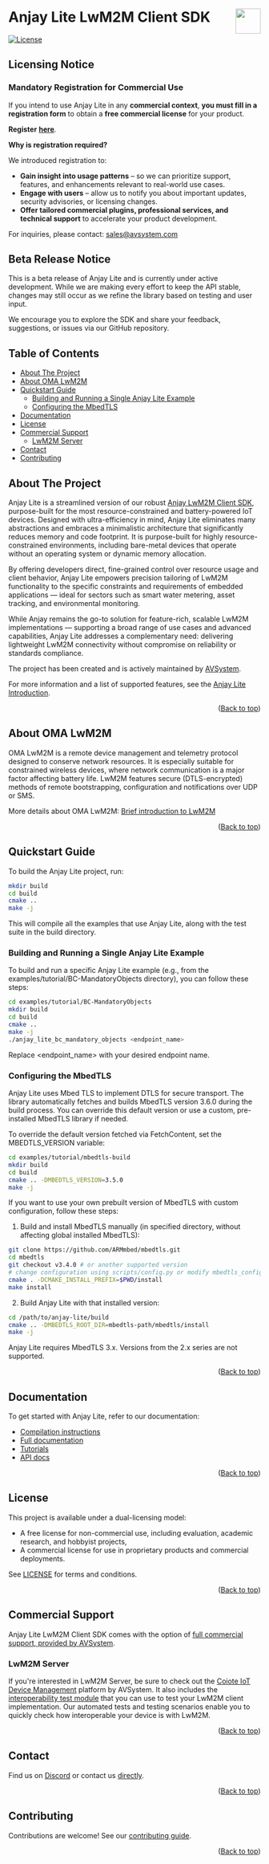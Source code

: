<a id="readme-top"></a>
# Anjay Lite LwM2M Client SDK [<img align="right" height="50px" src="https://avsystem.github.io/Anjay-doc/_images/avsystem_logo.png">][avsystem-url]

<!-- PROJECT BADGES -->
<!--[![Build Status](https://github.com/AVSystem/Anjay-lite/actions/workflows/anjay-lite-tests.yml/badge.svg?branch=master)](https://github.com/AVSystem/Anjay-lite/actions) -->
[![License][dual-license-badge]](LICENSE)

## Licensing Notice

### Mandatory Registration for Commercial Use

If you intend to use Anjay Lite in any **commercial context**,
**you must fill in a registration form** to obtain a **free commercial license**
for your product.

**Register** [**here**][anjay-lite-registration].

**Why is registration required?**

We introduced registration to:

- **Gain insight into usage patterns** – so we can prioritize support, features,
  and enhancements relevant to real-world use cases.
- **Engage with users** – allow us to notify you about important updates,
  security advisories, or licensing changes.
- **Offer tailored commercial plugins, professional services, and technical support**
  to accelerate your product development.

For inquiries, please contact: [sales@avsystem.com](mailto:sales@avsystem.com)

## Beta Release Notice

This is a beta release of Anjay Lite and is currently under active development.
While we are making every effort to keep the API stable, changes may still occur
as we refine the library based on testing and user input.

We encourage you to explore the SDK and share your feedback, suggestions, or
issues via our GitHub repository.

## Table of Contents

* [About The Project](#about-the-project)
* [About OMA LwM2M](#about-oma-lwm2m)
* [Quickstart Guide](#quickstart-guide)
  * [Building and Running a Single Anjay Lite Example](#building-and-running-a-single-anjay-lite-example)
  * [Configuring the MbedTLS](#configuring-the-mbedtls)
* [Documentation](#documentation)
* [License](#license)
* [Commercial Support](#commercial-support)
  * [LwM2M Server](#lwm2m-server)
* [Contact](#contact)
* [Contributing](#contributing)

## About The Project

Anjay Lite is a streamlined version of our robust [Anjay LwM2M Client SDK][anjay-github],
purpose-built for the most resource-constrained and battery-powered IoT devices.
Designed with ultra-efficiency in mind, Anjay Lite eliminates many abstractions
and embraces a minimalistic architecture that significantly reduces memory and
code footprint. It is purpose-built for highly resource-constrained environments,
including bare-metal devices that operate without an operating system or dynamic
memory allocation.

By offering developers direct, fine-grained control over resource usage and client
behavior, Anjay Lite empowers precision tailoring of LwM2M functionality to the
specific constraints and requirements of embedded applications — ideal for sectors
such as smart water metering, asset tracking, and environmental monitoring.

While Anjay remains the go-to solution for feature-rich, scalable LwM2M
implementations — supporting a broad range of use cases and advanced
capabilities, Anjay Lite addresses a complementary need: delivering lightweight
LwM2M connectivity without compromise on reliability or standards compliance.

The project has been created and is actively maintained by
[AVSystem][avsystem-url].

For more information and a list of supported features, see the
[Anjay Lite Introduction][anjay-lite-introduction].

<p align="right">(<a href="#readme-top">Back to top</a>)</p>

## About OMA LwM2M

OMA LwM2M is a remote device management and telemetry protocol designed to
conserve network resources. It is especially suitable for constrained wireless
devices, where network communication is a major factor affecting battery life.
LwM2M features secure (DTLS-encrypted) methods of remote bootstrapping,
configuration and notifications over UDP or SMS.

More details about OMA LwM2M: [Brief introduction to LwM2M][lwm2m-introduction]

<p align="right">(<a href="#readme-top">Back to top</a>)</p>

## Quickstart Guide

To build the Anjay Lite project, run:

``` sh
mkdir build
cd build
cmake ..
make -j
```

This will compile all the examples that use Anjay Lite, along with the test suite
in the build directory.

### Building and Running a Single Anjay Lite Example

To build and run a specific Anjay Lite example (e.g., from the examples/tutorial/BC-MandatoryObjects
directory), you can follow these steps:

``` sh
cd examples/tutorial/BC-MandatoryObjects
mkdir build
cd build
cmake ..
make -j
./anjay_lite_bc_mandatory_objects <endpoint_name>
```

Replace <endpoint_name> with your desired endpoint name.

### Configuring the MbedTLS

Anjay Lite uses Mbed TLS to implement DTLS for secure transport.
The library automatically fetches and builds MbedTLS version 3.6.0 during the
build process. You can override this default version or use a custom, pre-installed MbedTLS library if needed.

To override the default version fetched via FetchContent, set the MBEDTLS_VERSION variable:

``` sh
cd examples/tutorial/mbedtls-build
mkdir build
cd build
cmake .. -DMBEDTLS_VERSION=3.5.0
make -j
```

If you want to use your own prebuilt version of MbedTLS with custom configuration, follow these steps:

1. Build and install MbedTLS manually (in specified directory, without affecting global installed MbedTLS):

``` sh
git clone https://github.com/ARMmbed/mbedtls.git
cd mbedtls
git checkout v3.4.0 # or another supported version
# change configuration using scripts/config.py or modify mbedtls_config.h directly
cmake . -DCMAKE_INSTALL_PREFIX=$PWD/install
make install
```

2. Build Anjay Lite with that installed version:

``` sh
cd /path/to/anjay-lite/build
cmake .. -DMBEDTLS_ROOT_DIR=mbedtls-path/mbedtls/install
make -j
```

Anjay Lite requires MbedTLS 3.x. Versions from the 2.x series are not supported.

<p align="right">(<a href="#readme-top">Back to top</a>)</p>

## Documentation

To get started with Anjay Lite, refer to our documentation:

- [Compilation instructions][anjay-lite-compilation]
- [Full documentation][anjay-lite-full-documentation]
- [Tutorials][anjay-lite-tutorials]
- [API docs][anjay-lite-api-docs]

<p align="right">(<a href="#readme-top">Back to top</a>)</p>


<!-- LICENSE && COMMERCIAL SUPPORT-->
## License

This project is available under a dual-licensing model:

- A free license for non-commercial use, including evaluation, academic research, and hobbyist projects,
- A commercial license for use in proprietary products and commercial deployments.

See [LICENSE](LICENSE) for terms and conditions.

<p align="right">(<a href="#readme-top">Back to top</a>)</p>

## Commercial Support

Anjay Lite LwM2M Client SDK comes with the option of [full commercial support, provided by AVSystem][avsystem-anjay-lite-url].

### LwM2M Server
If you're interested in LwM2M Server, be sure to check out the [Coiote IoT Device Management][avsystem-coiote-url]
platform by AVSystem. It also includes the [interoperability test module][avsystem-coiote-interoperability-test-url]
that you can use to test your LwM2M client implementation. Our automated tests
and testing scenarios enable you to quickly check how interoperable your device
is with LwM2M.

<p align="right">(<a href="#readme-top">Back to top</a>)</p>

## Contact

Find us on [Discord][avsystem-discord] or contact us [directly][avsystem-contact].

<p align="right">(<a href="#readme-top">Back to top</a>)</p>

## Contributing

Contributions are welcome! See our [contributing guide](CONTRIBUTING.rst).

<p align="right">(<a href="#readme-top">Back to top</a>)</p>

<!-- MARKDOWN LINKS & IMAGES -->
<!-- https://www.markdownguide.org/basic-syntax/#reference-style-links -->
[avsystem-url]: https://avsystem.com
[avsystem-anjay-lite-url]: https://go.avsystem.com/anjay-lite
[avsystem-coiote-url]: https://www.avsystem.com/products/coiote-iot-dm
[avsystem-coiote-interoperability-test-url]: https://avsystem.com/coiote-iot-device-management-platform/lwm2m-interoperability-test
[lwm2m-introduction]: https://avsystem.com/crashcourse/lwm2m
[anjay-github]: https://github.com/AVSystem/Anjay
[avsystem-contact]: https://avsystem.com/contact
[avsystem-discord]: https://discord.com/invite/UxSxbZnU98

<!-- Badges -->
[dual-license-badge]: https://img.shields.io/badge/license-Dual-blue

[anjay-lite-full-documentation]: https://AVSystem.github.io/Anjay-lite
[anjay-lite-introduction]: https://AVSystem.github.io/Anjay-lite/Introduction.html
[anjay-lite-compilation]: https://AVSystem.github.io/Anjay-lite/Compiling_client_applications.html
[anjay-lite-tutorials]: https://AVSystem.github.io/Anjay-lite/BasicClient.html
[anjay-lite-api-docs]: https://AVSystem.github.io/Anjay-lite/api
[anjay-lite-registration]: https://go.avsystem.com/anjay-lite-registration
